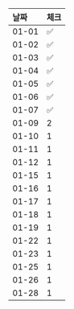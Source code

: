 | 날짜  | 체크 |
|:------|:----|
| 01-01 | ✅ |
| 01-02 | ✅ |
| 01-03 | ✅ |
| 01-04 | ✅ |
| 01-05 | ✅ |
| 01-06 | ✅ |
| 01-07 | ✅ |
| 01-09 | 2 |
| 01-10 | 1 |
| 01-11 | 1 |
| 01-12 | 1 |
| 01-15 | 1 |
| 01-16 | 1 |
| 01-17 | 1 |
| 01-18 | 1 |
| 01-19 | 1 |
| 01-22 | 1 |
| 01-23 | 1 |
| 01-25 | 1 |
| 01-26 | 1 |
| 01-28 | 1 |

